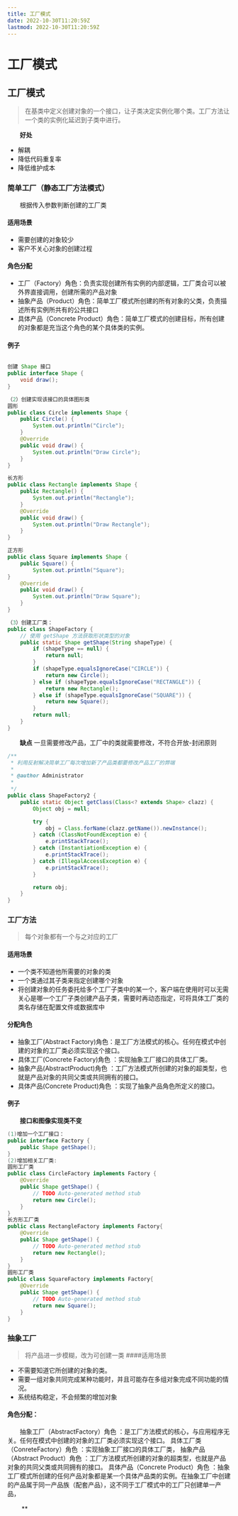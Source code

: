 ```yaml
---
title: 工厂模式
date: 2022-10-30T11:20:59Z
lastmod: 2022-10-30T11:20:59Z
---
```


# 工厂模式

## 工厂模式

> 在基类中定义创建对象的一个接口，让子类决定实例化哪个类。工厂方法让一个类的实例化延迟到子类中进行。

　　**好处**

- 解耦
- 降低代码重复率
- 降低维护成本

### 简单工厂（静态工厂方法模式）

　　根据传入参数判断创建的工厂类

#### 适用场景

- 需要创建的对象较少
- 客户不关心对象的创建过程

#### 角色分配

- 工厂（Factory）角色：负责实现创建所有实例的内部逻辑，工厂类合可以被外界直接调用，创建所需的产品对象
- 抽象产品（Product）角色：简单工厂模式所创建的所有对象的父类，负责描述所有实例所共有的公共接口
- 具体产品（Concrete Product）角色：简单工厂模式的创建目标，所有创建的对象都是充当这个角色的某个具体类的实例。

#### 例子

```java

创建 Shape 接口
public interface Shape {
    void draw();
}
```

```java
（2）创建实现该接口的具体图形类
圆形
public class Circle implements Shape {
    public Circle() {
        System.out.println("Circle");
    }
    @Override
    public void draw() {
        System.out.println("Draw Circle");
    }
}
```

```java
长方形
public class Rectangle implements Shape {
    public Rectangle() {
        System.out.println("Rectangle");
    }
    @Override
    public void draw() {
        System.out.println("Draw Rectangle");
    }
}
```

```java
正方形
public class Square implements Shape {
    public Square() {
        System.out.println("Square");
}
    @Override
    public void draw() {
        System.out.println("Draw Square");
    }
}
```

```java
（3）创建工厂类：
public class ShapeFactory {
    // 使用 getShape 方法获取形状类型的对象
    public static Shape getShape(String shapeType) {
        if (shapeType == null) {
            return null;
        }
        if (shapeType.equalsIgnoreCase("CIRCLE")) {
            return new Circle();
        } else if (shapeType.equalsIgnoreCase("RECTANGLE")) {
            return new Rectangle();
        } else if (shapeType.equalsIgnoreCase("SQUARE")) {
            return new Square();
        }
        return null;
    }
}
```

　　**缺点**
一旦需要修改产品，工厂中的类就需要修改，不符合开放-封闭原则

```java
/**
 * 利用反射解决简单工厂每次增加新了产品类都要修改产品工厂的弊端
 *
 * @author Administrator
 *
 */
public class ShapeFactory2 {
    public static Object getClass(Class<? extends Shape> clazz) {
        Object obj = null;

        try {
            obj = Class.forName(clazz.getName()).newInstance();
        } catch (ClassNotFoundException e) {
            e.printStackTrace();
        } catch (InstantiationException e) {
            e.printStackTrace();
        } catch (IllegalAccessException e) {
            e.printStackTrace();
        }

        return obj;
    }
}
```

### 工厂方法

> 每个对象都有一个与之对应的工厂

#### 适用场景

- 一个类不知道他所需要的对象的类
- 一个类通过其子类来指定创建哪个对象
- 将创建对象的任务委托给多个工厂子类中的某一个，客户端在使用时可以无需关心是哪一个工厂子类创建产品子类，需要时再动态指定，可将具体工厂类的类名存储在配置文件或数据库中

#### 分配角色

- 抽象工厂(Abstract Factory)角色：是工厂方法模式的核心。任何在模式中创建的对象的工厂类必须实现这个接口。
- 具体工厂(Concrete Factory)角色 ：实现抽象工厂接口的具体工厂类。
- 抽象产品(AbstractProduct)角色 ：工厂方法模式所创建的对象的超类型，也就是产品对象的共同父类或共同拥有的接口。
- 具体产品(Concrete Product)角色 ：实现了抽象产品角色所定义的接口。

#### **例子**

　　**接口和图像实现类不变**

```java
(1)增加一个工厂接口：
public interface Factory {
    public Shape getShape();
}
(2)增加相关工厂类:
圆形工厂类
public class CircleFactory implements Factory {
    @Override
    public Shape getShape() {
        // TODO Auto-generated method stub
        return new Circle();
    }
}
长方形工厂类
public class RectangleFactory implements Factory{
    @Override
    public Shape getShape() {
        // TODO Auto-generated method stub
        return new Rectangle();
    }
}
圆形工厂类
public class SquareFactory implements Factory{
    @Override
    public Shape getShape() {
        // TODO Auto-generated method stub
        return new Square();
    }
}
```

### 抽象工厂

> 将产品进一步模糊，改为可创建一类 ####适用场景

- 不需要知道它所创建的对象的类。
- 需要一组对象共同完成某种功能时，并且可能存在多组对象完成不同功能的情况。
- 系统结构稳定，不会频繁的增加对象

#### 角色分配：

　　抽象工厂（AbstractFactory）角色 ：是工厂方法模式的核心，与应用程序无关。任何在模式中创建的对象的工厂类必须实现这个接口。
具体工厂类（ConreteFactory）角色 ：实现抽象工厂接口的具体工厂类，
抽象产品（Abstract Product）角色 ：工厂方法模式所创建的对象的超类型，也就是产品对象的共同父类或共同拥有的接口。
具体产品（Concrete Product）角色 ：抽象工厂模式所创建的任何产品对象都是某一个具体产品类的实例。在抽象工厂中创建的产品属于同一产品族（配套产品），这不同于工厂模式中的工厂只创建单一产品，

　　
**
